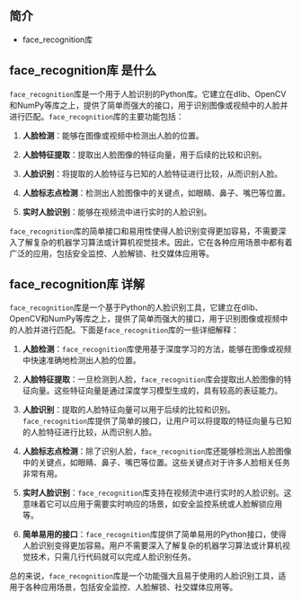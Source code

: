 ## 简介

+ face_recognition库

## face_recognition库 是什么

`face_recognition`库是一个用于人脸识别的Python库。它建立在dlib、OpenCV和NumPy等库之上，提供了简单而强大的接口，用于识别图像或视频中的人脸并进行匹配。`face_recognition`库的主要功能包括：

1. **人脸检测**：能够在图像或视频中检测出人脸的位置。

2. **人脸特征提取**：提取出人脸图像的特征向量，用于后续的比较和识别。

3. **人脸识别**：将提取的人脸特征与已知的人脸特征进行比较，从而识别人脸。

4. **人脸标志点检测**：检测出人脸图像中的关键点，如眼睛、鼻子、嘴巴等位置。

5. **实时人脸识别**：能够在视频流中进行实时的人脸识别。

`face_recognition`库的简单接口和易用性使得人脸识别变得更加容易，不需要深入了解复杂的机器学习算法或计算机视觉技术。因此，它在各种应用场景中都有着广泛的应用，包括安全监控、人脸解锁、社交媒体应用等。

## face_recognition库 详解

`face_recognition`库是一个基于Python的人脸识别工具，它建立在dlib、OpenCV和NumPy等库之上，提供了简单而强大的接口，用于识别图像或视频中的人脸并进行匹配。下面是`face_recognition`库的一些详细解释：

1. **人脸检测**：`face_recognition`库使用基于深度学习的方法，能够在图像或视频中快速准确地检测出人脸的位置。

2. **人脸特征提取**：一旦检测到人脸，`face_recognition`库会提取出人脸图像的特征向量。这些特征向量是通过深度学习模型生成的，具有较高的表征能力。

3. **人脸识别**：提取的人脸特征向量可以用于后续的比较和识别。`face_recognition`库提供了简单的接口，让用户可以将提取的特征向量与已知的人脸特征进行比较，从而识别人脸。

4. **人脸标志点检测**：除了识别人脸，`face_recognition`库还能够检测出人脸图像中的关键点，如眼睛、鼻子、嘴巴等位置。这些关键点对于许多人脸相关任务非常有用。

5. **实时人脸识别**：`face_recognition`库支持在视频流中进行实时的人脸识别。这意味着它可以应用于需要实时响应的场景，如安全监控系统或人脸解锁应用等。

6. **简单易用的接口**：`face_recognition`库提供了简单易用的Python接口，使得人脸识别变得更加容易。用户不需要深入了解复杂的机器学习算法或计算机视觉技术，只需几行代码就可以完成人脸识别任务。

总的来说，`face_recognition`库是一个功能强大且易于使用的人脸识别工具，适用于各种应用场景，包括安全监控、人脸解锁、社交媒体应用等。